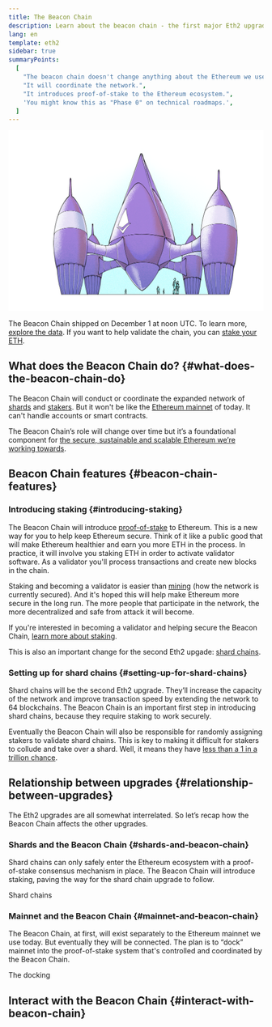 ```yaml
---
title: The Beacon Chain
description: Learn about the beacon chain - the first major Eth2 upgrade to Ethereum.
lang: en
template: eth2
sidebar: true
summaryPoints:
  [
    "The beacon chain doesn't change anything about the Ethereum we use today.",
    "It will coordinate the network.",
    "It introduces proof-of-stake to the Ethereum ecosystem.",
    'You might know this as "Phase 0" on technical roadmaps.',
  ]
---
```


![beacon chain core illustration](./core.png)

<UpgradeStatus isShipped date="Shipped!">
    The Beacon Chain shipped on December 1 at noon UTC. To learn more, <a href="https://beaconscan.com/">explore the data</a>. If you want to help validate the chain, you can <a href="/eth2/staking/">stake your ETH</a>.
</UpgradeStatus>

## What does the Beacon Chain do? {#what-does-the-beacon-chain-do}

The Beacon Chain will conduct or coordinate the expanded network of [shards](/eth2/shard-chains/) and [stakers](/eth2/staking/). But it won't be like the [Ethereum mainnet](/glossary/#mainnet) of today. It can't handle accounts or smart contracts.

The Beacon Chain’s role will change over time but it’s a foundational component for [the secure, sustainable and scalable Ethereum we’re working towards](/eth2/vision/).

## Beacon Chain features {#beacon-chain-features}

### Introducing staking {#introducing-staking}

The Beacon Chain will introduce [proof-of-stake](/developers/docs/consensus-mechanisms/pos/) to Ethereum. This is a new way for you to help keep Ethereum secure. Think of it like a public good that will make Ethereum healthier and earn you more ETH in the process. In practice, it will involve you staking ETH in order to activate validator software. As a validator you'll process transactions and create new blocks in the chain.

Staking and becoming a validator is easier than [mining](/developers/docs/mining/) (how the network is currently secured). And it's hoped this will help make Ethereum more secure in the long run. The more people that participate in the network, the more decentralized and safe from attack it will become.

<InfoBanner emoji=":money_bag:">
If you're interested in becoming a validator and helping secure the Beacon Chain, <a href="/eth2/staking/">learn more about staking</a>.
</InfoBanner>

This is also an important change for the second Eth2 upgade: [shard chains](/eth2/shard-chains/).

### Setting up for shard chains {#setting-up-for-shard-chains}

Shard chains will be the second Eth2 upgrade. They’ll increase the capacity of the network and improve transaction speed by extending the network to 64 blockchains. The Beacon Chain is an important first step in introducing shard chains, because they require staking to work securely.

Eventually the Beacon Chain will also be responsible for randomly assigning stakers to validate shard chains. This is key to making it difficult for stakers to collude and take over a shard. Well, it means they have [less than a 1 in a trillion chance](https://medium.com/@chihchengliang/minimum-committee-size-explained-67047111fa20).

## Relationship between upgrades {#relationship-between-upgrades}

The Eth2 upgrades are all somewhat interrelated. So let’s recap how the Beacon Chain affects the other upgrades.

### Shards and the Beacon Chain {#shards-and-beacon-chain}

Shard chains can only safely enter the Ethereum ecosystem with a proof-of-stake consensus mechanism in place. The Beacon Chain will introduce staking, paving the way for the shard chain upgrade to follow.

<ButtonLink to="/eth2/shard-chains/">Shard chains</ButtonLink>

### Mainnet and the Beacon Chain {#mainnet-and-beacon-chain}

The Beacon Chain, at first, will exist separately to the Ethereum mainnet we use today. But eventually they will be connected. The plan is to “dock” mainnet into the proof-of-stake system that's controlled and coordinated by the Beacon Chain.

<ButtonLink to="/eth2/docking/">The docking</ButtonLink>

<Divider />

## Interact with the Beacon Chain {#interact-with-beacon-chain}

<Eth2BeaconChainActions />
